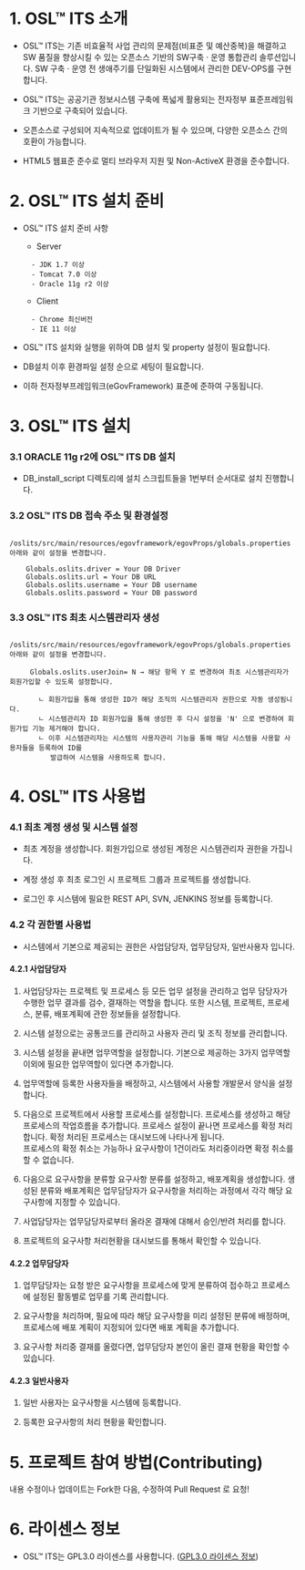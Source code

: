 # 1. OSL™ ITS 소개

- OSL™ ITS는 기존 비효율적 사업 관리의 문제점(비표준 및 예산중복)을 해결하고 SW 품질을 향상시킬 수 있는 오픈소스 기반의 
SW구축 · 운영 통합관리 솔루션입니다. SW 구축 · 운영 전 생애주기를 단일화된 시스템에서 관리한 DEV-OPS를 구현합니다.


- OSL™ ITS는 공공기관 정보시스템 구축에 폭넓게 활용되는 전자정부 표준프레임워크 기반으로 구축되어 있습니다.


- 오픈소스로 구성되어 지속적으로 업데이트가 될 수 있으며, 다양한 오픈소스 간의 호환이 가능합니다.


- HTML5 웹표준 준수로 멀티 브라우저 지원 및 Non-ActiveX 환경을 준수합니다.

# 2. OSL™ ITS 설치 준비

- OSL™ ITS 설치 준비 사항
 
   - Server
   ```
     - JDK 1.7 이상
     - Tomcat 7.0 이상
     - Oracle 11g r2 이상
   ```
   - Client 
   ```
     - Chrome 최신버전
     - IE 11 이상
   ```
 - OSL™ ITS 설치와 실행을 위하여 DB 설치 및 property 설정이 필요합니다.
 
 - DB설치 이후 환경파일 설정 순으로 세팅이 필요합니다.
 
 - 이하 전자정부프레임워크(eGovFramework) 표준에 준하여 구동됩니다.
 
# 3. OSL™ ITS 설치

### 3.1 ORACLE 11g r2에 OSL™ ITS DB 설치
 
 - DB_install_script 디렉토리에 설치 스크립트들을 1번부터 순서대로 설치 진행합니다.
  
### 3.2 OSL™ ITS DB 접속 주소 및 환경설정
  ```
      /oslits/src/main/resources/egovframework/egovProps/globals.properties 아래와 같이 설정을 변경합니다.
      
      Globals.oslits.driver = Your DB Driver
      Globals.oslits.url = Your DB URL
      Globals.oslits.username = Your DB username
      Globals.oslits.password = Your DB password
   ```   
### 3.3 OSL™ ITS 최초 시스템관리자 생성
 ```
      /oslits/src/main/resources/egovframework/egovProps/globals.properties 아래와 같이 설정을 변경합니다.
      
      Globals.oslits.userJoin= N → 해당 항목 Y 로 변경하여 최초 시스템관리자가 회원가입할 수 있도록 설정합니다.
      
        ㄴ 회원가입을 통해 생성한 ID가 해당 조직의 시스템관리자 권한으로 자동 생성됨니다.
        ㄴ 시스템관리자 ID 회원가입을 통해 생성한 후 다시 설정을 'N' 으로 변경하여 회원가입 기능 제거해야 합니다.
        ㄴ 이후 시스템관리자는 시스템의 사용자관리 기능을 통해 해당 시스템을 사용할 사용자들을 등록하여 ID를 
           발급하여 시스템을 사용하도록 합니다. 
 ```
# 4. OSL™ ITS 사용법


### 4.1 최초 계정 생성 및 시스템 설정

- 최초 계정을 생성합니다. 회원가입으로 생성된 계정은 시스템관리자 권한을 가집니다. 
   
   
- 계정 생성 후 최초 로그인 시 프로젝트 그룹과 프로젝트를 생성합니다.


- 로그인 후 시스템에 필요한 REST API, SVN, JENKINS 정보를 등록합니다.


### 4.2 각 권한별 사용법


- 시스템에서 기본으로 제공되는 권한은 사업담당자, 업무담당자, 일반사용자 입니다.


#### 4.2.1 사업담당자


1. 사업담당자는 프로젝트 및 프로세스 등 모든 업무 설정을 관리하고 업무 담당자가 수행한 업무 결과를 검수, 결재하는 역할을 합니다.
   또한 시스템, 프로젝트, 프로세스, 분류, 배포계획에 관한 정보들을 설정합니다.
   
   
2. 시스템 설정으로는 공통코드를 관리하고 사용자 관리 및 조직 정보를 관리합니다.


3. 시스템 설정을 끝내면 업무역할을 설정합니다. 기본으로 제공하는 3가지 업무역할 이외에 필요한 업무역할이 있다면 추가합니다.


4. 업무역할에 등록한 사용자들을 배정하고, 시스템에서 사용할 개발문서 양식을 설정합니다.


5. 다음으로 프로젝트에서 사용할 프로세스를 설정합니다. 프로세스를 생성하고 해당 프로세스의 작업흐름을 추가합니다. 프로세스 설정이 끝나면 프로세스를
   확정 처리합니다. 확정 처리된 프로세스는 대시보드에 나타나게 됩니다.  
   프로세스의 확정 취소는 가능하나 요구사항이 1건이라도 처리중이라면 확정 취소를 할 수 없습니다.
   

6. 다음으로 요구사항을 분류할 요구사항 분류를 설정하고, 배포계획을 생성합니다. 생성된 분류와 배포계획은 업무담당자가 요구사항을 처리하는 과정에서
   각각 해당 요구사항에 지정할 수 있습니다.


7. 사업담당자는 업무담당자로부터 올라온 결재에 대해서 승인/반려 처리를 합니다.


8. 프로젝트의 요구사항 처리현황을 대시보드를 통해서 확인할 수 있습니다.

   
#### 4.2.2 업무담당자   


1. 업무담당자는 요청 받은 요구사항을 프로세스에 맞게 분류하여 접수하고 프로세스에 설정된 활동별로 업무를 기록 관리합니다.


2. 요구사항을 처리하며, 필요에 따라 해당 요구사항을 미리 설정된 분류에 배정하며, 프로세스에 배포 계획이 지정되어 있다면 배포 계획을 추가합니다.


3. 요구사항 처리중 결재를 올렸다면, 업무담당자 본인이 올린 결재 현황을 확인할 수 있습니다.


#### 4.2.3 일반사용자


1. 일반 사용자는 요구사항을 시스템에 등록합니다.


2. 등록한 요구사항의 처리 현황을 확인합니다.



# 5. 프로젝트 참여 방법(Contributing)
내용 수정이나 업데이트는 Fork한 다음, 수정하여 Pull Request 로 요청!

# 6. 라이센스 정보


- OSL™ ITS는 GPL3.0 라이센스를 사용합니다. ([GPL3.0 라이센스 정보](https://www.olis.or.kr/license/Detailselect.do?lId=1072))
